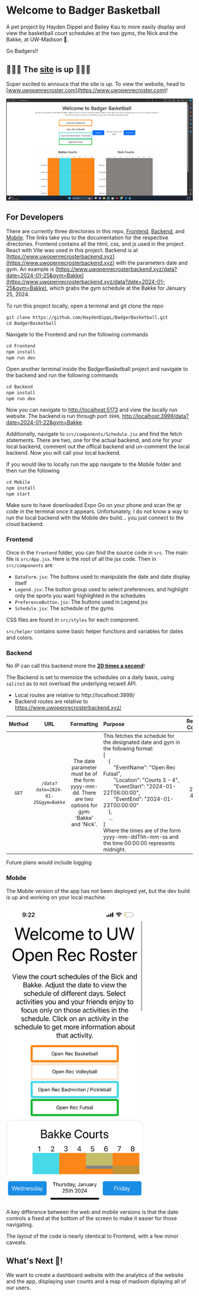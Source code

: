 # Welcome to Badger Basketball

A pet project by Hayden Dippel and Bailey Kau to more easily display and view the basketball court schedules at the two gyms, the Nick and the Bakke, at UW-Madison 🦡.

Go Badgers!!

## 🥳🥳🥳 The [site](https://www.uwopenrecroster.com) is up 🥳🥳🥳

Super excited to annouce that the site is up. To view the website, head to [www.uwopenrecroster.com](https://www.uwopenrecroster.com)!

![Image of the UW Open Rec Roster Website](WebScreenshot.png) 

## For Developers

There are currently three directories in this repo, [Frontend](#frontend), [Backend](#backend), and [Mobile](#mobile). The links take you to the documentation for the respective directories. Frontend contains all the html, css, and js used in the project. React with Vite was used in this project. Backend is at [https://www.uwopenrecrosterbackend.xyz](https://www.uwopenrecrosterbackend.xyz) with the parameters date and gym. An example is [https://www.uwopenrecrosterbackend.xyz/data?date=2024-01-25&gym=Bakke](https://www.uwopenrecrosterbackend.xyz/data?date=2024-01-25&gym=Bakke), which grabs the gym schedule at the Bakke for January 25, 2024.

To run this project locally, open a terminal and git clone the repo

```
git clone https://github.com/HaydenDippL/BadgerBasketball.git
cd BadgerBasketball
```

Navigate to the Frontend and run the following commands

```
cd Frontend
npm install
npm run dev
```

Open another terminal inside the BadgerBasketball project and navigate to the backend and run the following commands

```
cd Backend
npm install
npm run dev
```

Now you can navigate to [http://localhost:5173](http://localhost:5173) and view the locally run website. The backend is run through port `3999`, [http://localhost:3999/data?date=2024-01-22&gym=Bakke](http://localhost:3999/data?date=2024-01-22&gym=Bakke).

Additionally, navigate to `src/components/Schedule.jsx` and find the fetch statements. There are two, one for the actual backend, and one for your local backend, comment out the offical backend and un-comment the local backend. Now you will call your local backend.

If you would like to locally run the app navigate to the Mobile folder and then run the following

```
cd Mobile
npm install
npm start
```

Make sure to have downloaded Expo Go on your phone and scan the qr code in the terminal once it appears. Unfortunately, I do not know a way to run the local backend with the Mobile dev build... you just connect to the cloud backend.

### Frontend

Once in the `Frontend` folder, you can find the source code in `src`. The main file is `src/App.jsx`. Here is the root of all the jsx code. Then in `src/components` are 

- `DateForm.jsx`: The buttons used to manipulate the date and date display itself
- `Legend.jsx`: The button group used to select preferences, and highlight only the sports you want highlighted in the schedules
- `PreferenceButton.jsx`: The buttons used in Legend.jsx
- `Schedule.jsx`: The schedule of the gyms

CSS files are found in `src/styles` for each component.

`src/helper` contains some basic helper functions and variables for dates and colors.

### Backend

No IP can call this backend more the <ins><b>20 times a second</b></ins>!

The Backend is set to memoize the schedules on a daily basis, using `sqlite3` as to not overload the underlying recwell API. 

- Local routes are relative to http://localhost:3999/
- Backend routes are relative to https://www.uwopenrecrosterbackend.xyz/

| Method | URL | Formatting | Purpose&emsp;&emsp;&emsp;&emsp;&emsp;&emsp;&emsp;&emsp;&emsp;&emsp;&emsp; | Return Codes |
|:-:|:-:|:-:|:--|:-:|
| `GET` | `/data?date=2024-01-25&gym=Bakke` | The date parameter must be of the form yyyy-mm-dd. There are two options for gym: 'Bakke' and 'Nick'. | This fetches the schedule for the designated date and gym in the following format:<br>\[<br>&emsp;{<br>&emsp;&emsp;"EventName": "Open Rec Futsal",<br>&emsp;&emsp;"Location": "Courts 3 - 4",<br>&emsp;&emsp;"EventStart": "2024-01-22T06:00:00",<br>&emsp;&emsp;"EventEnd": "2024-01-23T00:00:00"<br>&emsp;},<br>&emsp;...<br>\]<br>Where the times are of the form yyyy-mm-ddThh-mm-ss and the time 00:00:00 represents midnight. | 200, 400 |

Future plans would include logging

### Mobile

The Mobile version of the app has not been deployed yet, but the dev build is up and working on your local machine.

<img src="MobileScreenshot.png" alt="Image of the UW Open Rec Roster App" height="800">

A key difference between the web and mobile versions is that the date controls a fixed at the bottom of the screen to make it easier for those navigating.

The layout of the code is nearly identical to Frontend, with a few minor caveats.

## What's Next 🧐!

We want to create a dashboard website with the analytics of the website and the app, displaying user counts and a map of madison diplaying all of our users.